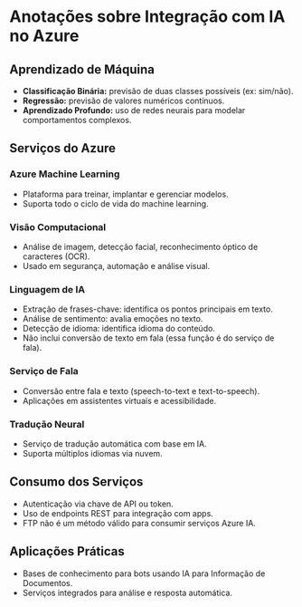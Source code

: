 # Anotações sobre Integração com IA no Azure

## Aprendizado de Máquina

- **Classificação Binária:** previsão de duas classes possíveis (ex: sim/não).
- **Regressão:** previsão de valores numéricos contínuos.
- **Aprendizado Profundo:** uso de redes neurais para modelar comportamentos complexos.

## Serviços do Azure

### Azure Machine Learning
- Plataforma para treinar, implantar e gerenciar modelos.
- Suporta todo o ciclo de vida do machine learning.

### Visão Computacional
- Análise de imagem, detecção facial, reconhecimento óptico de caracteres (OCR).
- Usado em segurança, automação e análise visual.

### Linguagem de IA
- Extração de frases-chave: identifica os pontos principais em texto.
- Análise de sentimento: avalia emoções no texto.
- Detecção de idioma: identifica idioma do conteúdo.
- Não inclui conversão de texto em fala (essa função é do serviço de fala).

### Serviço de Fala
- Conversão entre fala e texto (speech-to-text e text-to-speech).
- Aplicações em assistentes virtuais e acessibilidade.

### Tradução Neural
- Serviço de tradução automática com base em IA.
- Suporta múltiplos idiomas via nuvem.

## Consumo dos Serviços
- Autenticação via chave de API ou token.
- Uso de endpoints REST para integração com apps.
- FTP não é um método válido para consumir serviços Azure IA.

## Aplicações Práticas
- Bases de conhecimento para bots usando IA para Informação de Documentos.
- Serviços integrados para análise e resposta automática.
